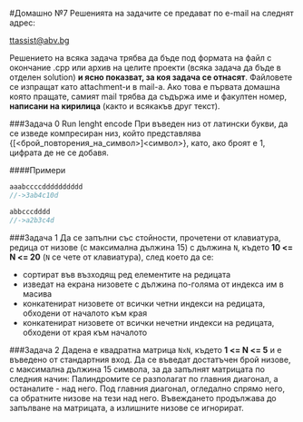 #Домашно №7
Решенията на задачите се предават по e-mail на следнят адрес:

ttassist@abv.bg

Решението на всяка задача трябва да бъде под формата на файл с окончание .cpp или архив на целите проекти (всяка задача да бъде в отделен solution) **и ясно показват, за коя задача се отнасят**. Файловете се изпращат като attachment-и в mail-a. Ако това е първата домашна която пращате, самият mail трябва да съдържа име и факултен номер, **написани на кирилица** (както и всякакъв друг текст). 

###Задача 0 Run lenght encode
При въведен низ от латински букви, да се изведе компресиран низ, който представлява {[<брой_повторения_на_символ>]<символ>}, като, ако броят е 1, цифрата де не се добавя.

####Примери
```C++
aaabccccdddddddddd
//->3ab4c10d

abbcccdddd
//->a2b3c4d
```

###Задача 1
Да се запълни със стойности, прочетени от клавиатура, редица от низове (с максимална дължина 15) с дължина ```N```, където **10 <= N <= 20** (```N``` се чете от клавиатура), след което да се:

* сортират във възходящ ред елементите на редицата
* изведат на екрана низовете с дължина по-голяма от индекса им в масива
* конкатенират низовете от всички четни индекси на редицата, обходени от началото към края
* конкатенират низовете от всички нечетни индекси на редицата, обходени от края към началото

###Задача 2
Дадена е квадратна матрица ```NxN```, където **1 <= N <= 5** и е въведено от стандартния вход. Да се въведат достатъчен брой низове, с максимална дължина 15 символа, за да запълнят матрицата по следния начин:
Палиндромите се разполагат по главния диагонал, а останалите - над него. Под главния диагонал, огледално спрямо него, са обратните низове на тези над него.
Въвеждането продължава до запълване на матрицата, а излишните низове се игнорират.
